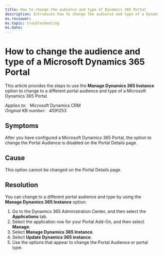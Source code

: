 ```yaml
---
title: How to change the audience and type of Dynamics 365 Portal
description: Introduces how to change the audience and type of a Dynamics 365 Portal.
ms.reviewer: 
ms.topic: troubleshooting
ms.date: 
---
```

# How to change the audience and type of a Microsoft Dynamics 365 Portal

This article provides the steps to use the **Manage Dynamics 365 Instance** option to change to a different portal audience and type of a Microsoft Dynamics 365 Portal.

_Applies to:_ &nbsp; Microsoft Dynamics CRM  
_Original KB number:_ &nbsp; 4091253

## Symptoms

After you have configured a Microsoft Dynamics 365 Portal, the option to change the Portal Audience is disabled on the Portal Details page.

## Cause

This option cannot be changed on the Portal Details page.

## Resolution

You can change to a different portal audience and type by using the **Manage Dynamics 365 Instance** option:

1. Go to the Dynamics 365 Administration Center, and then select the **Applications** tab.
2. Select the application row for your Portal Add-On, and then select **Manage**.
3. Select **Manage Dynamics 365 Instance**.
4. Select **Update Dynamics 365 instance**.
5. Use the options that appear to change the Portal Audience or portal type.

